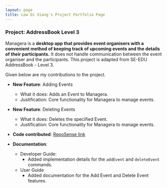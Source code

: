 ```yaml
---
layout: page
title: Low Qi Xiang's Project Portfolio Page
---
```


### Project: AddressBook Level 3

Managera is a **desktop app that provides event organisers with a convenient method of keeping track of upcoming events and the details of their participants.**
It does not handle communication between the event organiser and the participants. This project is adapted from SE-EDU AddressBook - Level 3.

Given below are my contributions to the project.

- **New Feature**: Adding Events

  - What it does: Adds an Event to Managera.
  - Justification: Core functionality for Managera to manage events.

- **New Feature**: Deleting Events

  - What it does: Deletes the specified Event.
  - Justification: Core functionality for Managera to manage events.

- **Code contributed**: [RepoSense link](https://nus-cs2103-ay2122s1.github.io/tp-dashboard/?search=AY2122S1-CS2103T-T10-2&sort=groupTitle&sortWithin=title&timeframe=commit&mergegroup=&groupSelect=groupByRepos&breakdown=true&checkedFileTypes=docs~functional-code~test-code~other&since=2021-09-17&tabOpen=true&tabType=authorship&tabAuthor=davelowqx&tabRepo=AY2122S1-CS2103T-T10-2%2Ftp%5Bmaster%5D&authorshipIsMergeGroup=false&authorshipFileTypes=docs~functional-code~test-code~other&authorshipIsBinaryFileTypeChecked=false)

- **Documentation**:
  - Developer Guide:
    - Added implementation details for the `addEvent` and `deleteEvent` commands.
  - User Guide
    - Added documentation for the Add Event and Delete Event features.

